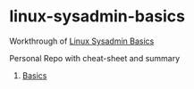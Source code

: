 # linux-sysadmin-basics

Workthrough of [Linux Sysadmin Basics](https://www.youtube.com/playlist?list=PLtK75qxsQaMLZSo7KL-PmiRarU7hrpnwK)

Personal Repo with cheat-sheet and summary

1. [Basics](https://github.com/ASVBPREAUBV/linux-sysadmin-basics/blob/master/basics.md)